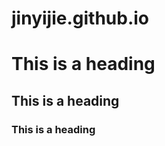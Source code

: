 # jinyijie.github.io
<h1>This is a heading</h1>
<h2>This is a heading</h2>
<h3>This is a heading</h3>
